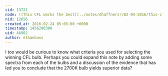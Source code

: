 ```yaml
---
cid: 13721
node: ![This CFL works the best](../notes/dhaffnersr/02-04-2016/this-cfl-works-the-best)
nid: 12656
created_at: 2016-02-24 05:05:00 +0000
timestamp: 1456290300
uid: 46902
author: ethanbass
---
```


I too would be curious to know what criteria you used for selecting the winning CFL bulb. Perhaps you could expand this note by adding some spectra from each of the bulbs and a discussion of the evidence that has led you to conclude that the 2700K bulb yields superior data?
